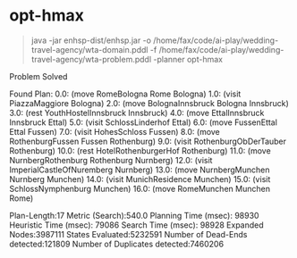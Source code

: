 # opt-hmax

> java -jar enhsp-dist/enhsp.jar -o /home/fax/code/ai-play/wedding-travel-agency/wta-domain.pddl -f /home/fax/code/ai-play/wedding-travel-agency/wta-problem.pddl -planner opt-hmax

Problem Solved

Found Plan:
0.0: (move RomeBologna Rome Bologna)
1.0: (visit PiazzaMaggiore Bologna)
2.0: (move BolognaInnsbruck Bologna Innsbruck)
3.0: (rest YouthHostelInnsbruck Innsbruck)
4.0: (move EttalInnsbruck Innsbruck Ettal)
5.0: (visit SchlossLinderhof Ettal)
6.0: (move FussenEttal Ettal Fussen)
7.0: (visit HohesSchloss Fussen)
8.0: (move RothenburgFussen Fussen Rothenburg)
9.0: (visit RothenburgObDerTauber Rothenburg)
10.0: (rest HotelRothenburgerHof Rothenburg)
11.0: (move NurnbergRothenburg Rothenburg Nurnberg)
12.0: (visit ImperialCastleOfNuremberg Nurnberg)
13.0: (move NurnbergMunchen Nurnberg Munchen)
14.0: (visit MunichResidence Munchen)
15.0: (visit SchlossNymphenburg Munchen)
16.0: (move RomeMunchen Munchen Rome)

Plan-Length:17
Metric (Search):540.0
Planning Time (msec): 98930
Heuristic Time (msec): 79086
Search Time (msec): 98928
Expanded Nodes:3987111
States Evaluated:5232591
Number of Dead-Ends detected:121809
Number of Duplicates detected:7460206
